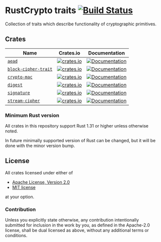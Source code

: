 # RustCrypto traits [![Build Status](https://travis-ci.org/RustCrypto/traits.svg?branch=master)](https://travis-ci.org/RustCrypto/traits)
Collection of traits which describe functionality of cryptographic primitives.

## Crates
| Name    | Crates.io  | Documentation  |
| ------- | :---------:| :-------------:|
| [`aead`](https://en.wikipedia.org/wiki/Authenticated_encryption)| [![crates.io](https://img.shields.io/crates/v/aead.svg)](https://crates.io/crates/aead) | [![Documentation](https://docs.rs/aead/badge.svg)](https://docs.rs/aead) |
| [`block-cipher-trait`](https://en.wikipedia.org/wiki/Block_cipher)| [![crates.io](https://img.shields.io/crates/v/block-cipher-trait.svg)](https://crates.io/crates/block-cipher-trait) | [![Documentation](https://docs.rs/block-cipher-trait/badge.svg)](https://docs.rs/block-cipher-trait) |
| [`crypto-mac`](https://en.wikipedia.org/wiki/Message_authentication_code) | [![crates.io](https://img.shields.io/crates/v/crypto-mac.svg)](https://crates.io/crates/crypto-mac) | [![Documentation](https://docs.rs/crypto-mac/badge.svg)](https://docs.rs/crypto-mac) |
| [`digest`](https://en.wikipedia.org/wiki/Cryptographic_hash_function) | [![crates.io](https://img.shields.io/crates/v/digest.svg)](https://crates.io/crates/digest) | [![Documentation](https://docs.rs/digest/badge.svg)](https://docs.rs/digest) |
| [`signature`](https://en.wikipedia.org/wiki/Digital_signature) | [![crates.io](https://img.shields.io/crates/v/signature.svg)](https://crates.io/crates/signature) | [![Documentation](https://docs.rs/signature/badge.svg)](https://docs.rs/signature) |
| [`stream-cipher`](https://en.wikipedia.org/wiki/Stream_cipher) | [![crates.io](https://img.shields.io/crates/v/stream-cipher.svg)](https://crates.io/crates/stream-cipher) | [![Documentation](https://docs.rs/stream-cipher/badge.svg)](https://docs.rs/stream-cipher) |

### Minimum Rust version
All crates in this repository support Rust 1.31 or higher unless otherwise noted.

In future minimally supported version of Rust can be changed, but it will be done
with the minor version bump.

## License

All crates licensed under either of

 * [Apache License, Version 2.0](http://www.apache.org/licenses/LICENSE-2.0)
 * [MIT license](http://opensource.org/licenses/MIT)

at your option.

### Contribution

Unless you explicitly state otherwise, any contribution intentionally submitted
for inclusion in the work by you, as defined in the Apache-2.0 license, shall be
dual licensed as above, without any additional terms or conditions.
